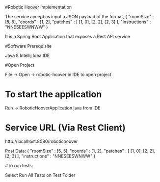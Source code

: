 #Robotic Hoover Implementation

The service accept as input a JSON payload of the format,
{
  "roomSize" : [5, 5],
  "coords" : [1, 2],
  "patches" : [
    [1, 0],
    [2, 2],
    [2, 3]
  ],
  "instructions" : "NNESEESWNWW"
}

It is a Spring Boot Application that exposes a Rest API service

#Software Prerequisite

Java 8
Intellij Idea IDE

#Open Project

File -> Open -> robotic-hoover in IDE to open project

# To start the application

Run -> RoboticHooverApplication.java from IDE


# Service URL (Via Rest Client)
http://localhost:8080/robotichoover

Post Data:
{
  "roomSize" : [5, 5],
  "coords" : [1, 2],
  "patches" : [
    [1, 0],
    [2, 2],
    [2, 3]
  ],
  "instructions" : "NNESEESWNWW"
}

#To run tests:

Select Run All Tests on Test Folder
